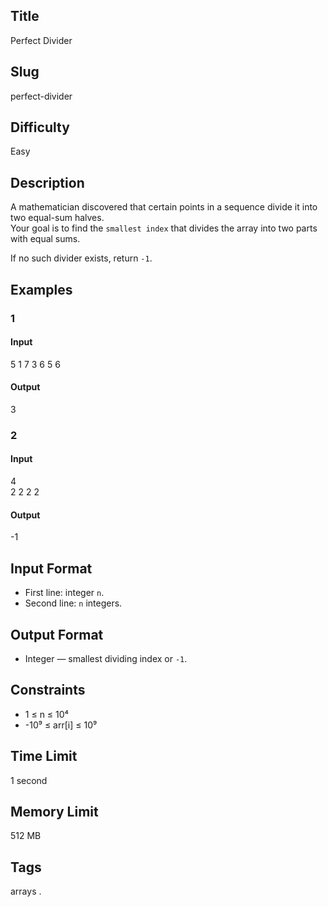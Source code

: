 ## Title

Perfect Divider

## Slug

perfect-divider

## Difficulty

Easy

## Description

A mathematician discovered that certain points in a sequence divide it into two equal-sum halves.  
Your goal is to find the `smallest index` that divides the array into two parts with equal sums.  

If no such divider exists, return `-1`.

## Examples

### 1

#### Input

5
1 7 3 6 5 6 

#### Output
3

### 2

#### Input

4  
2 2 2 2 

#### Output
-1

## Input Format  

- First line: integer `n`.  
- Second line: `n` integers.

## Output Format  

- Integer — smallest dividing index or `-1`.

## Constraints  

- 1 ≤ n ≤ 10⁴  
- -10⁹ ≤ arr[i] ≤ 10⁹    

## Time Limit

1 second

## Memory Limit

512 MB

## Tags

arrays .
